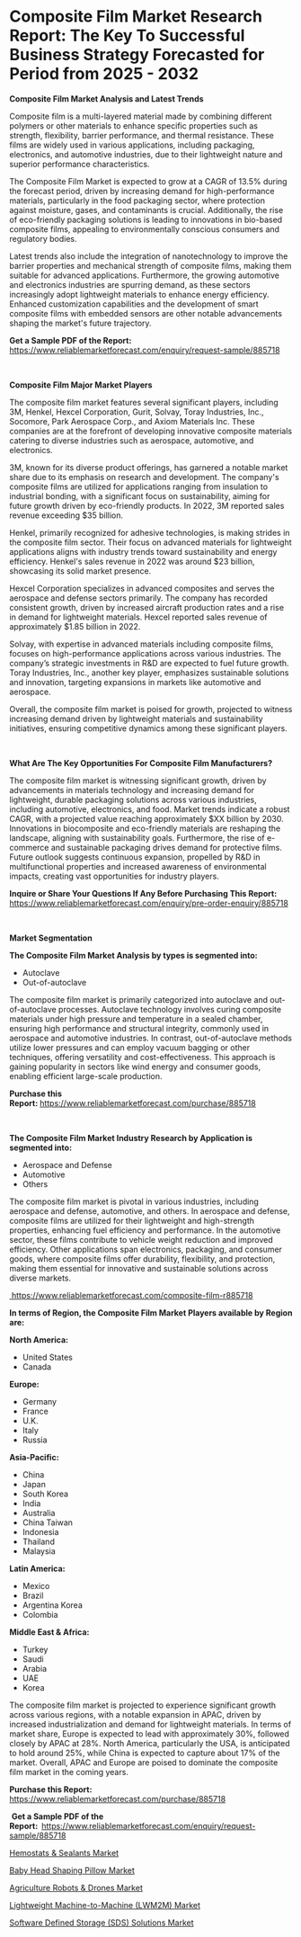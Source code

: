 <p><h1>Composite Film Market Research Report: The Key To Successful Business Strategy Forecasted for Period from 2025 - 2032</h1></p><p><strong>Composite Film Market Analysis and Latest Trends</strong></p>
<p><p>Composite film is a multi-layered material made by combining different polymers or other materials to enhance specific properties such as strength, flexibility, barrier performance, and thermal resistance. These films are widely used in various applications, including packaging, electronics, and automotive industries, due to their lightweight nature and superior performance characteristics.</p><p>The Composite Film Market is expected to grow at a CAGR of 13.5% during the forecast period, driven by increasing demand for high-performance materials, particularly in the food packaging sector, where protection against moisture, gases, and contaminants is crucial. Additionally, the rise of eco-friendly packaging solutions is leading to innovations in bio-based composite films, appealing to environmentally conscious consumers and regulatory bodies.</p><p>Latest trends also include the integration of nanotechnology to improve the barrier properties and mechanical strength of composite films, making them suitable for advanced applications. Furthermore, the growing automotive and electronics industries are spurring demand, as these sectors increasingly adopt lightweight materials to enhance energy efficiency. Enhanced customization capabilities and the development of smart composite films with embedded sensors are other notable advancements shaping the market's future trajectory.</p></p>
<p><strong>Get a Sample PDF of the Report:&nbsp;</strong> <a href="https://www.reliablemarketforecast.com/enquiry/request-sample/885718?utm_campaign=1875&utm_medium=2&utm_source=Github&utm_content=ia&utm_term=30012025&utm_id=composite-film">https://www.reliablemarketforecast.com/enquiry/request-sample/885718</a></p>
<p>&nbsp;</p>
<p><strong>Composite Film Major Market Players</strong></p>
<p><p>The composite film market features several significant players, including 3M, Henkel, Hexcel Corporation, Gurit, Solvay, Toray Industries, Inc., Socomore, Park Aerospace Corp., and Axiom Materials Inc. These companies are at the forefront of developing innovative composite materials catering to diverse industries such as aerospace, automotive, and electronics.</p><p>3M, known for its diverse product offerings, has garnered a notable market share due to its emphasis on research and development. The company's composite films are utilized for applications ranging from insulation to industrial bonding, with a significant focus on sustainability, aiming for future growth driven by eco-friendly products. In 2022, 3M reported sales revenue exceeding $35 billion.</p><p>Henkel, primarily recognized for adhesive technologies, is making strides in the composite film sector. Their focus on advanced materials for lightweight applications aligns with industry trends toward sustainability and energy efficiency. Henkel's sales revenue in 2022 was around $23 billion, showcasing its solid market presence.</p><p>Hexcel Corporation specializes in advanced composites and serves the aerospace and defense sectors primarily. The company has recorded consistent growth, driven by increased aircraft production rates and a rise in demand for lightweight materials. Hexcel reported sales revenue of approximately $1.85 billion in 2022.</p><p>Solvay, with expertise in advanced materials including composite films, focuses on high-performance applications across various industries. The company’s strategic investments in R&D are expected to fuel future growth. Toray Industries, Inc., another key player, emphasizes sustainable solutions and innovation, targeting expansions in markets like automotive and aerospace.</p><p>Overall, the composite film market is poised for growth, projected to witness increasing demand driven by lightweight materials and sustainability initiatives, ensuring competitive dynamics among these significant players.</p></p>
<p>&nbsp;</p>
<p><strong>What Are The Key Opportunities For Composite Film Manufacturers?</strong></p>
<p><p>The composite film market is witnessing significant growth, driven by advancements in materials technology and increasing demand for lightweight, durable packaging solutions across various industries, including automotive, electronics, and food. Market trends indicate a robust CAGR, with a projected value reaching approximately $XX billion by 2030. Innovations in biocomposite and eco-friendly materials are reshaping the landscape, aligning with sustainability goals. Furthermore, the rise of e-commerce and sustainable packaging drives demand for protective films. Future outlook suggests continuous expansion, propelled by R&D in multifunctional properties and increased awareness of environmental impacts, creating vast opportunities for industry players.</p></p>
<p><strong>Inquire or Share Your Questions If Any Before Purchasing This Report:</strong> <a href="https://www.reliablemarketforecast.com/enquiry/pre-order-enquiry/885718?utm_campaign=1875&utm_medium=2&utm_source=Github&utm_content=ia&utm_term=30012025&utm_id=composite-film">https://www.reliablemarketforecast.com/enquiry/pre-order-enquiry/885718</a></p>
<p>&nbsp;</p>
<p><strong>Market Segmentation</strong></p>
<p><strong>The Composite Film Market Analysis by types is segmented into:</strong></p>
<p><ul><li>Autoclave</li><li>Out-of-autoclave</li></ul></p>
<p><p>The composite film market is primarily categorized into autoclave and out-of-autoclave processes. Autoclave technology involves curing composite materials under high pressure and temperature in a sealed chamber, ensuring high performance and structural integrity, commonly used in aerospace and automotive industries. In contrast, out-of-autoclave methods utilize lower pressures and can employ vacuum bagging or other techniques, offering versatility and cost-effectiveness. This approach is gaining popularity in sectors like wind energy and consumer goods, enabling efficient large-scale production.</p></p>
<p><strong>Purchase this Report:&nbsp;</strong><a href="https://www.reliablemarketforecast.com/purchase/885718?utm_campaign=1875&utm_medium=2&utm_source=Github&utm_content=ia&utm_term=30012025&utm_id=composite-film">https://www.reliablemarketforecast.com/purchase/885718</a></p>
<p>&nbsp;</p>
<p><strong>The Composite Film Market Industry Research by Application is segmented into:</strong></p>
<p><ul><li>Aerospace and Defense</li><li>Automotive</li><li>Others</li></ul></p>
<p><p>The composite film market is pivotal in various industries, including aerospace and defense, automotive, and others. In aerospace and defense, composite films are utilized for their lightweight and high-strength properties, enhancing fuel efficiency and performance. In the automotive sector, these films contribute to vehicle weight reduction and improved efficiency. Other applications span electronics, packaging, and consumer goods, where composite films offer durability, flexibility, and protection, making them essential for innovative and sustainable solutions across diverse markets.</p></p>
<p><a href="https://www.reliablemarketforecast.com/composite-film-r885718?utm_campaign=1875&utm_medium=2&utm_source=Github&utm_content=ia&utm_term=30012025&utm_id=composite-film">&nbsp;https://www.reliablemarketforecast.com/composite-film-r885718</a></p>
<p><strong>In terms of Region, the Composite Film Market Players available by Region are:</strong></p>
<p>
    <p> <strong> North America: </strong>
        <ul>
            <li>United States</li>
            <li>Canada</li>
        </ul>
        </p> 
    <p> <strong> Europe: </strong>
        <ul>
            <li>Germany</li>
            <li>France</li>
            <li>U.K.</li>
            <li>Italy</li>
            <li>Russia</li>
        </ul>
        </p> 
    <p> <strong> Asia-Pacific: </strong>
        <ul>
            <li>China</li>
            <li>Japan</li>
            <li>South Korea</li>
            <li>India</li>
            <li>Australia</li>
            <li>China Taiwan</li>
            <li>Indonesia</li>
            <li>Thailand</li>
            <li>Malaysia</li>
        </ul>
        </p> 
    <p> <strong> Latin America: </strong>
        <ul>
            <li>Mexico</li>
            <li>Brazil</li>
            <li>Argentina Korea</li>
            <li>Colombia</li>
        </ul>
        </p> 
    <p> <strong> Middle East & Africa: </strong>
        <ul>
            <li>Turkey</li>
            <li>Saudi</li>
            <li>Arabia</li>
            <li>UAE</li>
            <li>Korea</li>
        </ul>
    </p>
    </p>
<p><p>The composite film market is projected to experience significant growth across various regions, with a notable expansion in APAC, driven by increased industrialization and demand for lightweight materials. In terms of market share, Europe is expected to lead with approximately 30%, followed closely by APAC at 28%. North America, particularly the USA, is anticipated to hold around 25%, while China is expected to capture about 17% of the market. Overall, APAC and Europe are poised to dominate the composite film market in the coming years.</p></p>
<p><strong>Purchase this Report: </strong><a href="https://www.reliablemarketforecast.com/purchase/885718?utm_campaign=1875&utm_medium=2&utm_source=Github&utm_content=ia&utm_term=30012025&utm_id=composite-film">https://www.reliablemarketforecast.com/purchase/885718</a></p>
<p>&nbsp;<strong>Get a Sample PDF of the Report:&nbsp;&nbsp;</strong><a href="https://www.reliablemarketforecast.com/enquiry/request-sample/885718?utm_campaign=1875&utm_medium=2&utm_source=Github&utm_content=ia&utm_term=30012025&utm_id=composite-film">https://www.reliablemarketforecast.com/enquiry/request-sample/885718</a></p>
<p><strong></strong></p>
<p><p><a href="https://www.linkedin.com/pulse/in-depth-hemostats-sealants-market-analysis-projected-59-ctd0e?utm_campaign=1875&utm_medium=2&utm_source=Github&utm_content=ia&utm_term=30012025&utm_id=composite-film">Hemostats & Sealants Market</a></p><p><a href="https://www.linkedin.com/pulse/thorough-scrutiny-baby-head-shaping-pillow-market-size-share-sgmue?utm_campaign=1875&utm_medium=2&utm_source=Github&utm_content=ia&utm_term=30012025&utm_id=composite-film">Baby Head Shaping Pillow Market</a></p><p><a href="https://www.linkedin.com/pulse/future-growth-agriculture-robots-drones-market-91-cagr-q6f7c?utm_campaign=1875&utm_medium=2&utm_source=Github&utm_content=ia&utm_term=30012025&utm_id=composite-film">Agriculture Robots & Drones Market</a></p><p><a href="https://www.linkedin.com/pulse/lightweight-machine-to-machine-lwm2m-market-forecast-2025-2032-jfzzc?utm_campaign=1875&utm_medium=2&utm_source=Github&utm_content=ia&utm_term=30012025&utm_id=composite-film">Lightweight Machine-to-Machine (LWM2M) Market</a></p><p><a href="https://www.linkedin.com/pulse/software-defined-storage-sds-solutions-market-size-demand-supply-orlie?utm_campaign=1875&utm_medium=2&utm_source=Github&utm_content=ia&utm_term=30012025&utm_id=composite-film">Software Defined Storage (SDS) Solutions Market</a></p></p>